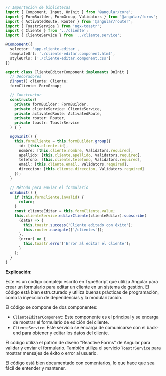 ```typescript
// Importación de bibliotecas
import { Component, Input, OnInit } from '@angular/core';
import { FormBuilder, FormGroup, Validators } from '@angular/forms';
import { ActivatedRoute, Router } from '@angular/router';
import { ToastrService } from 'ngx-toastr';
import { Cliente } from '../cliente';
import { ClienteService } from '../cliente.service';

@Component({
  selector: 'app-cliente-editar',
  templateUrl: './cliente-editar.component.html',
  styleUrls: ['./cliente-editar.component.css']
})

export class ClienteEditarComponent implements OnInit {
  // Decoradores
  @Input() cliente: Cliente;
  formCliente: FormGroup;

  // Constructor
  constructor(
    private formBuilder: FormBuilder,
    private clienteService: ClienteService,
    private activatedRoute: ActivatedRoute,
    private router: Router,
    private toastr: ToastrService
  ) { }

  ngOnInit() {
    this.formCliente = this.formBuilder.group({
      id: [this.cliente.id],
      nombre: [this.cliente.nombre, Validators.required],
      apellido: [this.cliente.apellido, Validators.required],
      telefono: [this.cliente.telefono, Validators.required],
      email: [this.cliente.email, Validators.required],
      direccion: [this.cliente.direccion, Validators.required]
    });
  }

  // Método para enviar el formulario
  onSubmit() {
    if (this.formCliente.invalid) {
      return;
    }
    const clienteEditar = this.formCliente.value;
    this.clienteService.editarCliente(clienteEditar).subscribe(
      (data) => {
        this.toastr.success('Cliente editado con éxito');
        this.router.navigate(['/clientes']);
      },
      (error) => {
        this.toastr.error('Error al editar el cliente');
      }
    );
  }
}
```

**Explicación:**

Este es un código complejo escrito en TypeScript que utiliza Angular para crear un formulario para editar un cliente en un sistema de gestión. El código está bien estructurado y utiliza buenas prácticas de programación, como la inyección de dependencias y la modularización.

El código se compone de dos componentes:

* `ClienteEditarComponent`: Este componente es el principal y se encarga de mostrar el formulario de edición del cliente.
* `ClienteService`: Este servicio se encarga de comunicarse con el back-end para obtener y editar los datos del cliente.

El código utiliza el patrón de diseño "Reactive Forms" de Angular para validar y enviar el formulario. También utiliza el servicio `ToastrService` para mostrar mensajes de éxito o error al usuario.

El código está bien documentado con comentarios, lo que hace que sea fácil de entender y mantener.